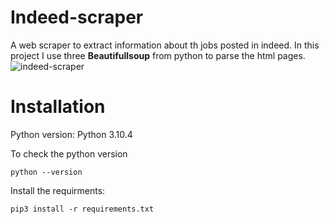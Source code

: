 # Indeed-scraper
A web scraper to extract information about th jobs posted in indeed.
In this project I use three **Beautifullsoup** from python to parse the html pages.
![indeed-scraper](https://user-images.githubusercontent.com/56344114/187093351-0d76d73a-4cca-48de-ba24-076e9f8f092c.png)

# Installation
Python version:  Python 3.10.4

To check the python version 
```shell
python --version
```
Install the requirments:

```shell
pip3 install -r requirements.txt
```
